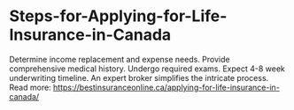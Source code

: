 # Steps-for-Applying-for-Life-Insurance-in-Canada
Determine income replacement and expense needs. Provide comprehensive medical history. Undergo required exams. Expect 4-8 week underwriting timeline. An expert broker simplifies the intricate process.  Read more: https://bestinsuranceonline.ca/applying-for-life-insurance-in-canada/ 
